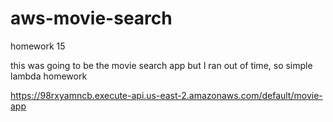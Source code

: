 # aws-movie-search
homework 15

this was going to be the movie search app but I ran out of time, so simple lambda homework


https://98rxyamncb.execute-api.us-east-2.amazonaws.com/default/movie-app
